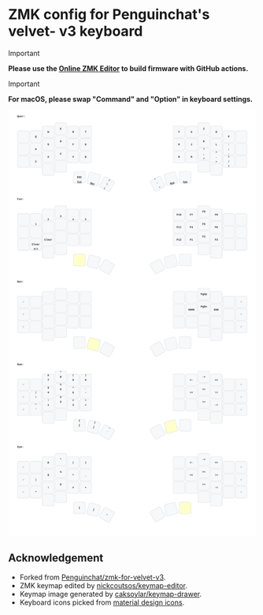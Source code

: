 # ZMK config for Penguinchat's velvet- v3 keyboard

> [!IMPORTANT]
>
> **Please use the [Online ZMK Editor](https://nickcoutsos.github.io/keymap-editor) to build firmware with GitHub actions.**

> [!IMPORTANT]
>
> **For macOS, please swap "Command" and "Option" in keyboard settings.**

<img src="keymap-drawer/velvet.svg" >

## Acknowledgement

- Forked from [Penguinchat/zmk-for-velvet-v3](https://github.com/Penguinchat/zmk-for-velvet-v3).
- ZMK keymap edited by [nickcoutsos/keymap-editor](https://github.com/nickcoutsos/keymap-editor).
- Keymap image generated by [caksoylar/keymap-drawer](https://github.com/caksoylar/keymap-drawer).
- Keyboard icons picked from [material design icons](https://pictogrammers.com/library/mdi/).
